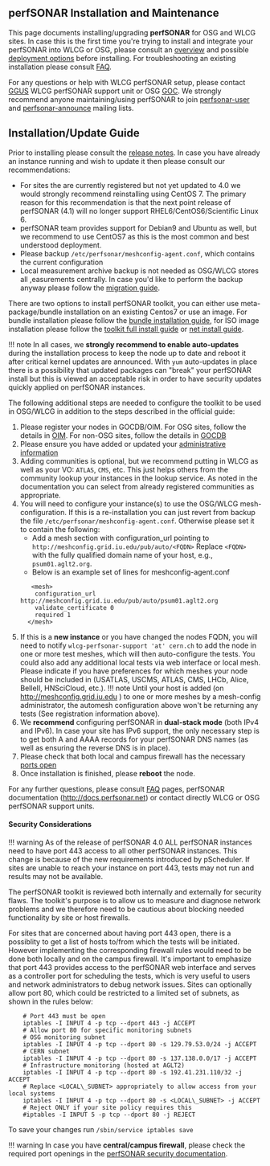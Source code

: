 ## perfSONAR Installation and Maintenance 

This page documents installing/upgrading **perfSONAR** for OSG and WLCG sites. In case this is the first time you're trying to install and integrate your perfSONAR into WLCG or OSG, please consult an [overview](perfsonar-in-osg.md) and possible [deployment options](perfsonar/deployment-models.md) before installing. For troubleshooting an existing installation please consult [FAQ](perfsonar/faq.md).

For any questions or help with WLCG perfSONAR setup, please contact [GGUS](https://wiki.egi.eu/wiki/GGUS:WLCG_perfSONAR_FAQ) WLCG perfSONAR support unit or OSG [GOC](). We strongly recommend anyone maintaining/using perfSONAR to join [perfsonar-user](https://lists.internet2.edu/sympa/subscribe/perfsonar-user) and [perfsonar-announce](https://lists.internet2.edu/sympa/subscribe/perfsonar-announce) mailing lists.

## Installation/Update Guide

Prior to installing please consult the [release notes](http://docs.perfsonar.net/manage_update.html#special-upgrade-notes). In case you have already an instance running and wish to update it then please consult our recommendations:

* For sites the are currently registered but not yet updated to 4.0 we would strongly recommend reinstalling using CentOS 7. The primary reason for this recommendation is that the next point release of perfSONAR (4.1) will no longer support RHEL6/CentOS6/Scientific Linux 6.
* perfSONAR team provides support for Debian9 and Ubuntu as well, but we recommend to use CentOS7 as this is the most common and best understood deployment.
* Please backup `/etc/perfsonar/meshconfig-agent.conf`, which contains the current configuration
* Local measurement archive backup is not needed as OSG/WLCG stores all ,easurements centrally. In case you'd like to perform the backup  anyway please follow the [migration guide](http://docs.perfsonar.net/install_migrate_centos7.html).

There are two options to install perfSONAR toolkit, you can either use meta-package/bundle installation on an existing Centos7 or use an image. For bundle installation please follow the [bundle installation guide](http://docs.perfsonar.net/install_centos.html), for ISO image installation please follow the [toolkit full install guide](http://docs.perfsonar.net/install_centos_fullinstall.html) or [net install guide](http://docs.perfsonar.net/install_centos_netinstall.html). 

!!! note
In all cases, we **strongly recommend to enable auto-updates** during the installation process to keep the node up to date and reboot it after critical kernel updates are announced. With `yum` auto-updates in place there is a possibility that updated packages can "break" your perfSONAR install but this is viewed an acceptable risk in order to have security updates quickly applied on perfSONAR instances. 

The following additional steps are needed to configure the toolkit to be used in OSG/WLCG in addition to the steps described in the official guide:

1. Please register your nodes in GOCDB/OIM. For OSG sites, follow the details in [OIM](register-ps-in-oim). For non-OSG sites, follow the details in [GOCDB](register-ps-in-gocdb)
2. Please ensure you have added or updated your [administrative information](http://docs.perfsonar.net/manage_admin_info.html)
3. Adding communities is optional, but we recommend putting in WLCG as well as your VO: `ATLAS`, `CMS`, etc. This just helps others from the community lookup your instances in the lookup service. As noted in the documentation you can select from already registered communities as appropriate.
4. You will need to configure your instance(s) to use the OSG/WLCG mesh-configuration. If this is a re-installation you can just revert from backup the file `/etc/perfsonar/meshconfig-agent.conf`. Otherwise please set it to contain the following: 
   * Add a mesh section with configuration_url pointing to `http://meshconfig.grid.iu.edu/pub/auto/<FQDN>` Replace `<FQDN>` with the fully qualified domain name of your host, e.g., `psum01.aglt2.org`.
   * Below is an example set of lines for meshconfig-agent.conf
    ```
       <mesh> 
        configuration_url http://meshconfig.grid.iu.edu/pub/auto/psum01.aglt2.org
        validate_certificate 0 
        required 1 
      </mesh> 	
     ```
5. If this is a **new instance** or you have changed the nodes FQDN, you will need to notify `wlcg-perfsonar-support 'at' cern.ch` to add the node in one or more test meshes, which will then auto-configure the tests. You could also add any additional local tests via web interface or local mesh. Please indicate if you have preferences for which meshes your node should be included in (USATLAS, USCMS, ATLAS, CMS, LHCb, Alice, BelleII, HNSciCloud, etc.).
     !!! note
	Until your host is added (on http://meshconfig.grid.iu.edu ) to one or more meshes by a mesh-config administrator, the automesh configuration above won't be returning any tests (See registration information above).
6. We **recommend** configuring perfSONAR in **dual-stack mode** (both IPv4 and IPv6). In case your site has IPv6 support, the only necessary step is to get both A and AAAA records for your perfSONAR DNS names (as well as ensuring the reverse DNS is in place).
7. Please check that both local and campus firewall has the necessary [ports open](#security_considerations)
8. Once installation is finished, please **reboot** the node.

For any further questions, please consult [FAQ](perfsonar/faq.md) pages, perfSONAR documentation (<http://docs.perfsonar.net>) or contact directly WLCG or OSG perfSONAR support units.


#### Security Considerations

!!! warning 
	As of the release of perfSONAR 4.0 ALL perfSONAR instances need to have port 443 access to all other perfSONAR instances. This change is because of the new requirements introduced by pScheduler. If sites are unable to reach your instance on port 443, tests may not run and results may not be available.

The perfSONAR toolkit is reviewed both internally and externally for security flaws. The toolkit's purpose is to allow us to measure and diagnose network problems and we therefore need to be cautious about blocking needed functionality by site or host firewalls.

For sites that are concerned about having port 443 open, there is a possiblity to get a list of hosts to/from which the tests will be initiated. However implementing the corresponding firewall rules would need to be done both locally and on the campus firewall. It's important to emphasize that port 443 provides access to the perfSONAR web interface and serves as a controller port for scheduling the tests, which is very useful to users and network administrators to debug network issues. Sites can optionally allow port 80, which could be restricted to a limited set of subnets, as shown in the rules below: 
```
    # Port 443 must be open 
    iptables -I INPUT 4 -p tcp --dport 443 -j ACCEPT
    # Allow port 80 for specific monitoring subnets
    # OSG monitoring subnet 
    iptables -I INPUT 4 -p tcp --dport 80 -s 129.79.53.0/24 -j ACCEPT 
    # CERN subnet 
    iptables -I INPUT 4 -p tcp --dport 80 -s 137.138.0.0/17 -j ACCEPT 
    # Infrastructure monitoring (hosted at AGLT2) 
    iptables -I INPUT 4 -p tcp --dport 80 -s 192.41.231.110/32 -j ACCEPT 
    # Replace <LOCAL\_SUBNET> appropriately to allow access from your local systems 
    iptables -I INPUT 4 -p tcp --dport 80 -s <LOCAL\_SUBNET> -j ACCEPT 
    # Reject ONLY if your site policy requires this 
    #iptables -I INPUT 5 -p tcp --dport 80 -j REJECT
```

To save your changes run `/sbin/service iptables save` 

!!! warning
	In case you have **central/campus firewall**, please check the required port openings in the [perfSONAR security documentation](http://docs.perfsonar.net/manage_security.html).  

